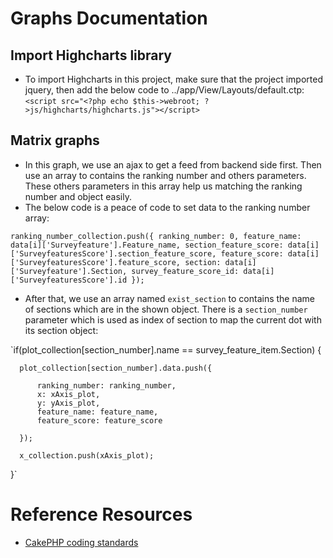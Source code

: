 # Graphs Documentation

## Import Highcharts library
* To import Highcharts in this project, make sure that the project imported jquery, then add the below code to ../app/View/Layouts/default.ctp:
    `<script src="<?php echo $this->webroot; ?>js/highcharts/highcharts.js"></script>`

## Matrix graphs
* In this graph, we use an ajax to get a feed from backend side first. Then use an array to contains the ranking number and others parameters. These others parameters in this array help us matching the ranking number and object easily.
* The below code is a peace of code to set data to the ranking number array:

`ranking_number_collection.push({
   ranking_number: 0,
   feature_name: data[i]['Surveyfeature'].Feature_name,
   section_feature_score: data[i]['SurveyfeaturesScore'].section_feature_score,
   feature_score: data[i]['SurveyfeaturesScore'].feature_score,
   section: data[i]['Surveyfeature'].Section,
   survey_feature_score_id: data[i]['SurveyfeaturesScore'].id
 });`

* After that, we use an array named `exist_section` to contains the name of sections which are in the shown object. There is a `section_number` parameter which is used as index of section to map the current dot with its section object:

`if(plot_collection[section_number].name == survey_feature_item.Section) {

      plot_collection[section_number].data.push({

          ranking_number: ranking_number,
          x: xAxis_plot,
          y: yAxis_plot,
          feature_name: feature_name,
          feature_score: feature_score

      });

      x_collection.push(xAxis_plot);
}`

# Reference Resources

* [CakePHP coding standards](http://book.cakephp.org/2.0/en/contributing/cakephp-coding-conventions.html)
